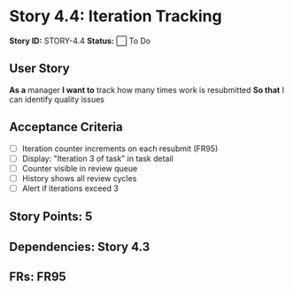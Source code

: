 # Story 4.4: Iteration Tracking

**Story ID:** STORY-4.4
**Status:** ⬜ To Do

## User Story
**As a** manager
**I want to** track how many times work is resubmitted
**So that** I can identify quality issues

## Acceptance Criteria
- [ ] Iteration counter increments on each resubmit (FR95)
- [ ] Display: "Iteration 3 of task" in task detail
- [ ] Counter visible in review queue
- [ ] History shows all review cycles
- [ ] Alert if iterations exceed 3

## Story Points: 5
## Dependencies: Story 4.3
## FRs: FR95
